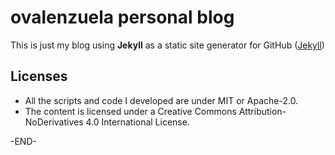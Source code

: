 # ovalenzuela personal blog

This is just my blog using **Jekyll** as a static site generator for GitHub ([Jekyll](https://github.com/jekyll/jekyll))

## Licenses

* All the scripts and code I developed are under MIT or Apache-2.0.  
* The content is licensed under a Creative Commons Attribution-NoDerivatives 4.0 International License.

-END-
